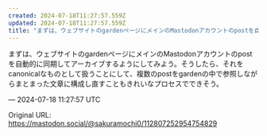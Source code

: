 ```yaml
---
created: 2024-07-18T11:27:57.559Z
updated: 2024-07-18T11:27:57.559Z
title: "まずは、ウェブサイトのgardenページにメインのMastodonアカウントのpostを自動的に同期してアーカイブするようにしてみよう。そうしたら、それをcan[...]"
---
```


<p>まずは、ウェブサイトのgardenページにメインのMastodonアカウントのpostを自動的に同期してアーカイブするようにしてみよう。そうしたら、それをcanonicalなものとして扱うことにして、複数のpostをgardenの中で参照しながらまとまった文章に構成し直すこともきれいなプロセスでできそう。</p>

&mdash; 2024-07-18 11:27:57 UTC

Original URL: https://mastodon.social/@sakuramochi0/112807252954754829
